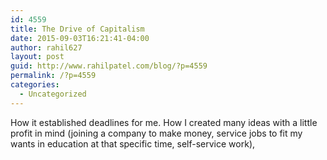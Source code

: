 ```yaml
---
id: 4559
title: The Drive of Capitalism
date: 2015-09-03T16:21:41-04:00
author: rahil627
layout: post
guid: http://www.rahilpatel.com/blog/?p=4559
permalink: /?p=4559
categories:
  - Uncategorized
---
```

How it established deadlines for me. How I created many ideas with a little profit in mind (joining a company to make money, service jobs to fit my wants in education at that specific time, self-service work),